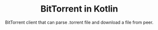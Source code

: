 <div align="center">
   <h1>BitTorrent in Kotlin</h1>
   <p>BitTorrent client that can parse .torrent file and download a file from peer.</p>
</div>
